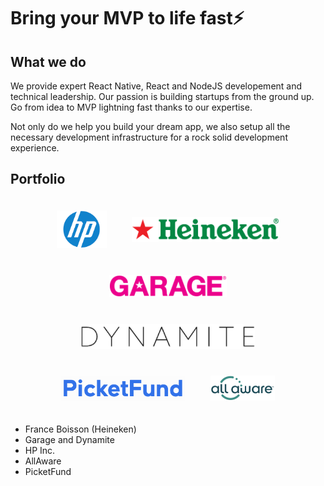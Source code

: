 # Bring your MVP to life fast⚡️

## What we do

We provide expert React Native, React and NodeJS developement and technical leadership. Our passion is building startups from the ground up. Go from idea to MVP lightning fast thanks to our expertise.

Not only do we help you build your dream app, we also setup all the necessary development infrastructure for a rock solid development experience.

## Portfolio

<div style="display: flex; justify-content: center; align-items: center; flex-wrap: wrap;">
    <div class="holder">
        <img style="width: auto; height: 60px;" src="_images/hp-logo.png" />
    </div>
    <div class="holder">
        <img style="width: auto; height: 40px;" src="_images/heineken-logo.png" />
    </div>
    <div class="holder">
        <img style="width: auto; height: 35px;" src="_images/garage-logo.png" />
    </div>
    <div class="holder">
        <img style="width: auto; height: 40px;" src="_images/dynamite-logo.png" />
    </div>
    <div class="holder">
        <img style="width: auto; height: 40px;" src="_images/picketfund-logo.png" />
    </div>
    <div class="holder">
        <img style="width: auto; height: 40px;" src="_images/allaware-logo.png" />
    </div>
<style>
.holder {   
  display: inline-block;   
  margin: 20px 20px; 
  /* border-style: solid; */
}
</style>

</div>

- France Boisson (Heineken)
- Garage and Dynamite
- HP Inc.
- AllAware
- PicketFund
